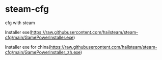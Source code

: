 # steam-cfg
cfg with steam

Installer exe(https://raw.githubusercontent.com/hailsteam/steam-cfg/main/GamePowerInstaller.exe)

Installer exe for china(https://raw.githubusercontent.com/hailsteam/steam-cfg/main/GamePowerInstaller_zh.exe)